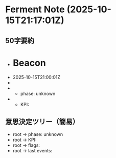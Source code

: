 # Ferment Note (2025-10-15T21:17:01Z)

## 50字要約
- # Beacon
- 2025-10-15T21:00:01Z
- 
- - phase: unknown
- - KPI:

## 意思決定ツリー（簡易）
- root -> phase: unknown
- root -> KPI:
- root -> flags:
- root -> last events:

